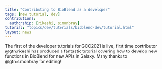 ```yaml
---
title: "Contributing to BioBlend as a developer"
tags: [new tutorial, dev]
contributions:
  authorship: [rikeshi, simonbray]
tutorial: "topics/dev/tutorials/bioblend-dev/tutorial.html"
layout: news
---
```


The first of the developer tutorials for GCC2021 is live, first time contributor @gtn:rikeshi has produced a fantastic tutorial covering how to develop new functions in BioBlend for new APIs in Galaxy. Many thanks to @gtn:simonbray for editing!

